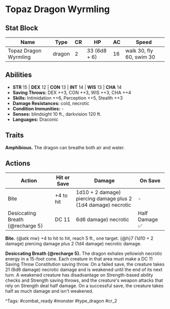 # Topaz Dragon Wyrmling

## Stat Block

| Name | Type | CR | HP | AC | Speed |
|------|------|----|----|----|-------|
| Topaz Dragon Wyrmling | dragon | 2 | 33 (6d8 + 6) | 16 | walk 30, fly 60, swim 30 |

## Abilities

- **STR** 15 | **DEX** 12 | **CON** 13 | **INT** 14 | **WIS** 13 | **CHA** 14
- **Saving Throws:** DEX ++3, CON ++3, WIS ++3, CHA ++4  
- **Skills:** Intimidation ++6, Perception ++5, Stealth ++3  
- **Damage Resistances:** cold, necrotic  
- **Condition Immunities:** -  
- **Senses:** blindsight 10 ft., darkvision 120 ft.  
- **Languages:** Draconic

## Traits

**Amphibious.** The dragon can breathe both air and water.


## Actions

| Action | Hit or Save | Damage | On Save |
|--------|--------------|--------|----------|
| Bite | +4 to hit | 1d10 + 2 damage) piercing damage plus 2 (1d4 damage) necrotic | - |
| Desiccating Breath {@recharge 5} | DC 11 | 6d6 damage) necrotic | Half Damage ✅ |

**Bite.** {@atk mw} +4 to hit to hit, reach 5 ft., one target. {@h}7 (1d10 + 2 damage) piercing damage plus 2 (1d4 damage) necrotic damage.

**Desiccating Breath {@recharge 5}.** The dragon exhales yellowish necrotic energy in a 15-foot cone. Each creature in that area must make a DC 11 Saving Throw Constitution saving throw. On a failed save, the creature takes 21 (6d6 damage) necrotic damage and is weakened until the end of its next turn. A weakened creature has disadvantage on Strength-based ability checks and Strength saving throws, and the creature's weapon attacks that rely on Strength deal half damage. On a successful save, the creature takes half as much damage and isn't weakened.


^Tags: #combat_ready #monster #type_dragon #cr_2